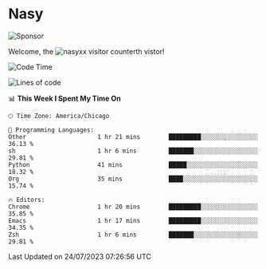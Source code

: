 # Nasy

<!--
<p align="center">
<img height="200" src="https://github-readme-stats.vercel.app/api?username=nasyxx&count_private=true&show_icons=true&theme=dracula&include_all_commits=true"/>
<img height="200" src="https://github-readme-stats.vercel.app/api/top-langs/?username=nasyxx&theme=dracula&hide=html,jupyter+notebook&count_private=true&show_icons=true"/>
</p>

  
----------------
-->

![Sponsor](https://img.shields.io/static/v1.svg?label=Sponsor&message=%E2%9D%A4&logo=GitHub&style=flat&color=pink)
 
Welcome, the ![nasyxx visitor counter](https://count.getloli.com/get/@nasyxx?theme=rule34)th vistor!
 
<!--START_SECTION:waka-->
![Code Time](http://img.shields.io/badge/Code%20Time-3%2C603%20hrs%2022%20mins-blue)

![Lines of code](https://img.shields.io/badge/From%20Hello%20World%20I%27ve%20Written-6.3%20million%20lines%20of%20code-blue)

📊 **This Week I Spent My Time On** 

```text
🕑︎ Time Zone: America/Chicago

💬 Programming Languages: 
Other                    1 hr 21 mins        █████████░░░░░░░░░░░░░░░░   36.13 % 
sh                       1 hr 6 mins         ███████░░░░░░░░░░░░░░░░░░   29.81 % 
Python                   41 mins             █████░░░░░░░░░░░░░░░░░░░░   18.32 % 
Org                      35 mins             ████░░░░░░░░░░░░░░░░░░░░░   15.74 % 

🔥 Editors: 
Chrome                   1 hr 20 mins        █████████░░░░░░░░░░░░░░░░   35.85 % 
Emacs                    1 hr 17 mins        █████████░░░░░░░░░░░░░░░░   34.35 % 
Zsh                      1 hr 6 mins         ███████░░░░░░░░░░░░░░░░░░   29.81 % 
```


 Last Updated on 24/07/2023 07:26:56 UTC
<!--END_SECTION:waka-->

<!-- ![visitors](https://visitor-badge.laobi.icu/badge?page_id=nasyxx.nasyxx) -->

